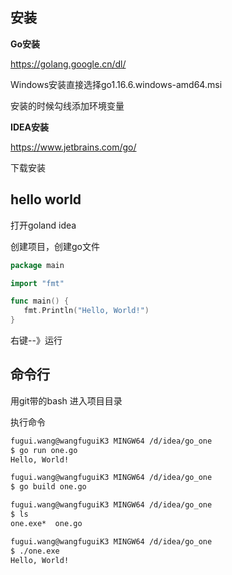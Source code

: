 ## 安装

**Go安装**

https://golang.google.cn/dl/

Windows安装直接选择go1.16.6.windows-amd64.msi

安装的时候勾线添加环境变量

**IDEA安装**

https://www.jetbrains.com/go/

下载安装

## hello world

打开goland idea

创建项目，创建go文件

```go
package main

import "fmt"

func main() {
   fmt.Println("Hello, World!")
}
```

右键--》运行



## 命令行

用git带的bash 进入项目目录

执行命令

```bash
fugui.wang@wangfuguiK3 MINGW64 /d/idea/go_one
$ go run one.go
Hello, World!

fugui.wang@wangfuguiK3 MINGW64 /d/idea/go_one
$ go build one.go

fugui.wang@wangfuguiK3 MINGW64 /d/idea/go_one
$ ls
one.exe*  one.go

fugui.wang@wangfuguiK3 MINGW64 /d/idea/go_one
$ ./one.exe
Hello, World!
```

